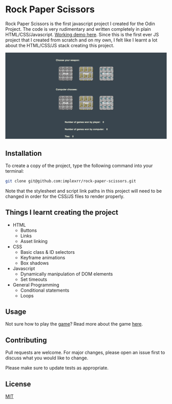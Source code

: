 # Rock Paper Scissors

Rock Paper Scissors is the first javascript project I created for the Odin Project. The code is very rudimentary and written completely in plain HTML/CSS/Javascript. [Working demo here](https://implexrr.github.io/rock-paper-scissors/). Since this is the first ever JS project that I created from scratch and on my own, I felt like I learnt a lot about the HTML/CSS/JS stack creating this project.

![](./rps-demo.png)

## Installation

To create a copy of the project, type the following command into your terminal:

```bash
git clone git@github.com:implexrr/rock-paper-scissors.git
```

Note that the stylesheet and script link paths in this project will need to be changed in order for the CSS/JS files to render properly.

## Things I learnt creating the project

- HTML
  - Buttons
  - Links
  - Asset linking
- CSS
  - Basic class & ID selectors
  - Keyframe animations
  - Box shadows
- Javascript
  - Dynamically manipulation of DOM elements
  - Set timeouts
- General Programming
  - Conditional statements
  - Loops
## Usage

Not sure how to play the [game](https://implexrr.github.io/rock-paper-scissors/)? Read more about the game [here](https://en.wikipedia.org/wiki/Rock_paper_scissors).

## Contributing

Pull requests are welcome. For major changes, please open an issue first
to discuss what you would like to change.

Please make sure to update tests as appropriate.

## License

[MIT](https://choosealicense.com/licenses/mit/)
